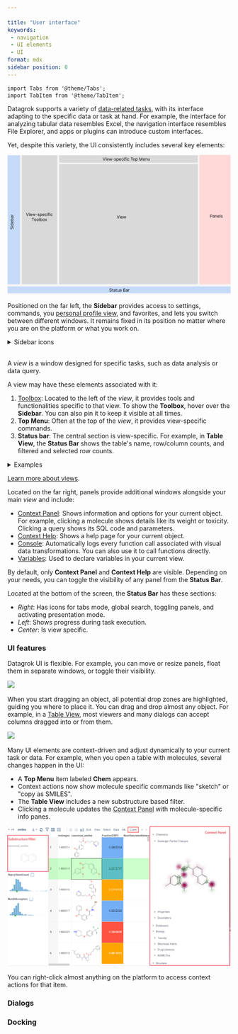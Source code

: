 ```yaml
---

title: "User interface"
keywords:
 - navigation
 - UI elements
 - UI
format: mdx
sidebar position: 0
---
```


```mdx-code-block
import Tabs from '@theme/Tabs';
import TabItem from '@theme/TabItem';
```

Datagrok supports a variety of [data-related tasks](../datagrok.md), with its
interface adapting to the specific data or task at hand. For example, the
interface for analyzing tabular data resembles Excel, the navigation interface
resembles File Explorer, and apps or plugins can introduce custom interfaces.

Yet, despite this variety, the UI consistently includes several key elements:

![](img/ui-elements.png)

<Tabs>
<TabItem value="Sidebar" label ="Sidebar" default>

Positioned on the far left, the **Sidebar** provides access to settings,
commands, you [personal profile view](views/user-profile-view.md), and favorites, and lets you switch between different windows. It
remains fixed in its position no matter where you are on the platform or
what you work on.

<details>
<summary>Sidebar icons</summary>

* All Datagrok commands (the Datagrok icon)
* **Browse** view (<FAIcon icon="fa-solid fa-compass"/>)
* Favorites (<FAIcon icon="fa-regular fa-star"/>)
* Your profile (a photo icon)
* Help (<FAIcon icon="fa-regular fa-circle-question"/>)
* Settings (<FAIcon icon="fa-solid fa-gear"/>)
* Feedback (<FAIcon icon="fa-solid fa-circle-exclamation"/>)

</details>

<br/>

</TabItem>
<TabItem value="view" label ="View">

A _view_ is a window designed for specific tasks, such as data analysis or data query.

A view may have these elements associated with it:

1. [Toolbox](views/views.md#toolbox): Located to the left of the _view_, it provides tools and
   functionalities specific to that view. To show the **Toolbox**, hover over
    the **Sidebar**. You can also pin it to keep it visible at all times.
1. **Top Menu**: Often at the top of the _view_, it provides
   view-specific commands.
1. **Status bar**: The central section is view-specific. For example, in **Table
   View**, the **Status Bar** shows the table's name, row/column counts, and
   filtered and selected row counts.

<details>
<summary>Examples</summary>

<Tabs>
<TabItem value="table-view" label="Table View">

The [Table View](../navigation/views/table-view.md) is used to analyze tabular data.

Similar to Excel, the **Top Menu** lets you edit the dataset, format cells, and so on. The **Toolbox** lets you add [viewers](../../visualize/viewers/viewers.md), apply [layouts](../../visualize/view-layout.md), refresh dashboards,
and more.

![](img/table-view-marked-up.gif)

</TabItem>
<TabItem value="browse" label="Browse">

The [Browse](views/browse.md) view is used for navigation and data management.
From its **Top Menu**, you can open local files, toggle or refresh the
view, and more.

Clicking a tree node or an object in the **Browse** view opens a view associated
with that item. For example, clicking a file opens an interactive preview of
its content, clicking a folder shows its content, and clicking an entity gallery
such as **Projects** or **Users** opens an **Entity View**. 

![](img/browse-marked-up.gif)

</TabItem>
<TabItem value="query-editor" label="Query Editor">

[Query Editor](../../access/databases/databases.md#query-editor) is the main
interface for executing database queries. From its **Top Menu**, you can run,
debug, or save changes to the query. <br/>

![](img/query-editor-view-0.png)

</TabItem>
</Tabs>

</details>

[Learn more about views](views/views.md).

</TabItem>

<TabItem value="panels" label ="Panels">

Located on the far right, panels provide additional windows alongside your main
_view_ and include:

* [Context Panel](../navigation/panels/panels.md#context-panel): Shows information and options for your current
  object. For example, clicking a molecule shows details
  like its weight or toxicity. Clicking a query shows its SQL code and
  parameters.
* [Context Help](../navigation/panels/panels.md#context-help): Shows a help page for your current object.
* [Console](../navigation/panels/panels.md#console): Automatically logs every function call associated
  with visual data transformations. You can also use it to call functions
  directly.
* [Variables](../navigation/panels/panels.md#variables): Used to declare variables in your current view.

By default, only **Context Panel** and **Context Help** are visible. Depending
on your needs, you can toggle the visibility of any panel from the **Status Bar**.

</TabItem>
<TabItem value="status-bar" label ="Status Bar">

Located at the bottom of the screen, the **Status Bar** has these sections:
* _Right_: Has icons for tabs mode, global search, toggling panels, and activating presentation mode.
* _Left_: Shows progress during task execution.
* _Center_: Is view specific.

</TabItem>
</Tabs>

### UI features

Datagrok UI is flexible. For example, you can move or resize panels, float them
in separate windows, or toggle their visibility.

![](img/ui-docking.gif)

When you start dragging an object, all potential drop zones are highlighted,
guiding you where to place it. You can drag and drop almost any object. For
example, in a [Table View](views/table-view.md), most viewers and many dialogs can accept columns
dragged into or from them. 

![](img/drag-and-drop-columns.gif)

<!--Expand examples to include other views. Reordering columns by dragging doesn't work?-->

Many UI elements are context-driven and adjust dynamically to your
current task or data. For example, when you open a table with molecules, several
changes happen in the UI:

* A **Top Menu** item labeled **Chem** appears.
* Context actions now show molecule specific commands like "sketch" or "copy as SMILES".
* The **Table View** includes a new substructure based filter.
* Clicking a molecule updates the [Context Panel](../navigation/panels/panels.md#context-panel) with molecule-specific info panes.

![Chem dataset exploration](../solutions/domains/chem/img/chem-exploration.png)

You can right-click almost anything on the platform to access context actions for that item.

### Dialogs



### Docking



